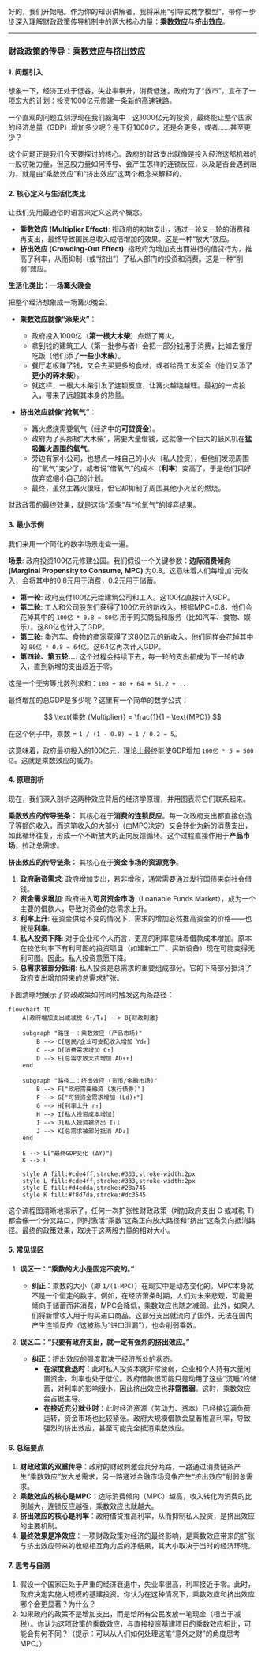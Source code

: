好的，我们开始吧。作为你的知识讲解者，我将采用“引导式教学模型”，带你一步步深入理解财政政策传导机制中的两大核心力量：**乘数效应**与**挤出效应**。

---

### **财政政策的传导：乘数效应与挤出效应**

#### 1. 问题引入

想象一下，经济正处于低谷，失业率攀升，消费低迷。政府为了“救市”，宣布了一项宏大的计划：投资1000亿元修建一条新的高速铁路。

一个直观的问题立刻浮现在我们脑海中：这1000亿元的投资，最终能让整个国家的经济总量（GDP）增加多少呢？是正好1000亿，还是会更多，或者……甚至更少？

这个问题正是我们今天要探讨的核心。政府的财政支出就像是投入经济这部机器的一股初始力量，但这股力量如何传导、会产生怎样的连锁反应，以及是否会遇到阻力，就是由“乘数效应”和“挤出效应”这两个概念来解释的。

#### 2. 核心定义与生活化类比

让我们先用最通俗的语言来定义这两个概念。

*   **乘数效应 (Multiplier Effect)**: 指政府的初始支出，通过一轮又一轮的消费和再支出，最终导致国民总收入成倍增加的效果。这是一种“放大”效应。
*   **挤出效应 (Crowding-Out Effect)**: 指政府为增加支出而进行的借贷行为，推高了利率，从而抑制（或“挤出”）了私人部门的投资和消费。这是一种“削弱”效应。

**生活化类比：一场篝火晚会**

把整个经济想象成一场篝火晚会。

*   **乘数效应就像“添柴火”**：
    *   政府投入1000亿（**第一根大木柴**）点燃了篝火。
    *   拿到钱的建筑工人（第一批参与者）会把一部分钱用于消费，比如去餐厅吃饭（他们添了**一些小木柴**）。
    *   餐厅老板赚了钱，又会去买更多的食材，或者给员工发奖金（他们又添了**更小的碎木柴**）。
    *   就这样，一根大木柴引发了连锁反应，让篝火越烧越旺。最初的一点投入，带来了远超其本身的热量。

*   **挤出效应就像“抢氧气”**：
    *   篝火燃烧需要氧气（经济中的**可贷资金**）。
    *   政府为了买那根“大木柴”，需要大量借钱，这就像一个巨大的鼓风机在**猛吸篝火周围的氧气**。
    *   旁边有家小公司，也想点一堆自己的小火（私人投资），但他们发现周围的“氧气”变少了，或者说“借氧气”的成本（**利率**）变高了，于是他们只好放弃或缩小自己的计划。
    *   最终，虽然主篝火很旺，但它却抑制了周围其他小火苗的燃烧。

财政政策的最终效果，就是这场“添柴”与“抢氧气”的博弈结果。

#### 3. 最小示例

我们来用一个简化的数字场景走查一遍。

**场景**: 政府投资100亿元修建公园。我们假设一个关键参数：**边际消费倾向 (Marginal Propensity to Consume, MPC)** 为0.8。这意味着人们每增加1元收入，会将其中的0.8元用于消费，0.2元用于储蓄。

*   **第一轮**: 政府支付100亿元给建筑公司和工人。这100亿直接计入GDP。
*   **第二轮**: 工人和公司股东们获得了100亿元的新收入。根据MPC=0.8，他们会花掉其中的 `100亿 * 0.8 = 80亿` 用于购买商品和服务（比如汽车、食物、娱乐）。这80亿也计入了GDP。
*   **第三轮**: 卖汽车、食物的商家获得了这80亿元的新收入。他们同样会花掉其中的 `80亿 * 0.8 = 64亿`。这64亿再次计入GDP。
*   **第四轮、第五轮...**: 这个过程会持续下去，每一轮的支出都成为下一轮的收入，直到新增的支出趋近于零。

这是一个无穷等比数列求和：`100 + 80 + 64 + 51.2 + ...`

最终增加的总GDP是多少呢？这里有一个简单的数学公式：

$$ 
\text{乘数 (Multiplier)} = \frac{1}{1 - \text{MPC}}
$$

在这个例子中，乘数 = `1 / (1 - 0.8) = 1 / 0.2 = 5`。

这意味着，政府最初投入的100亿元，理论上最终能使GDP增加 `100亿 * 5 = 500亿`。这就是乘数效应的威力。

#### 4. 原理剖析

现在，我们深入剖析这两种效应背后的经济学原理，并用图表将它们联系起来。

**乘数效应的传导链条：**
其核心在于**消费的连锁反应**。每一次政府支出都直接创造了等额的收入，而这笔收入的大部分（由MPC决定）又会转化为新的消费支出，如此循环往复，形成一个不断放大的正向反馈循环。这个过程直接作用于**产品市场**，拉动总需求。

**挤出效应的传导链条：**
其核心在于**资金市场的资源竞争**。
1.  **政府融资需求**: 政府增加支出，若非增税，通常需要通过发行国债来向社会借钱。
2.  **资金需求增加**: 政府进入**可贷资金市场**（Loanable Funds Market），成为一个主要的借款人，导致对资金的总需求上升。
3.  **利率上升**: 在资金供给不变的情况下，需求的增加必然推高资金的价格——也就是**利率**。
4.  **私人投资下降**: 对于企业和个人而言，更高的利率意味着借款成本增加。原本在较低利率下有利可图的投资项目（如建新工厂、买新设备）现在可能变得无利可图。因此，私人投资意愿下降。
5.  **总需求被部分抵消**: 私人投资是总需求的重要组成部分。它的下降部分抵消了政府支出增加带来的总需求扩张。

下图清晰地展示了财政政策如何同时触发这两条路径：

```mermaid
flowchart TD
    A[政府增加支出或减税 G↑/T↓] --> B{财政刺激}

    subgraph "路径一：乘数效应 (产品市场)"
        B --> C[居民/企业可支配收入增加 Yd↑]
        C --> D[消费需求增加 C↑]
        D --> E[总需求放大式增加 AD↑↑]
    end

    subgraph "路径二：挤出效应 (货币/金融市场)"
        B --> F["政府需要融资 (发行债券)"]
        F --> G["可贷资金需求增加 (Ld)↑"]
        G --> H[利率上升 r↑]
        H --> I[私人投资成本增加]
        I --> J[私人投资被挤出 I↓]
        J --> K[总需求被部分抵消 AD↓]
    end

    E --> L["最终GDP变化 (ΔY)"]
    K --> L

    style A fill:#cde4ff,stroke:#333,stroke-width:2px
    style L fill:#cde4ff,stroke:#333,stroke-width:2px
    style E fill:#d4edda,stroke:#28a745
    style K fill:#f8d7da,stroke:#dc3545
```

这个流程图清晰地揭示了，任何一次扩张性财政政策（增加政府支出 G 或减税 T）都会像一个分叉路口，同时激活“乘数”这条正向放大路径和“挤出”这条负向抵消路径。最终的政策效果，取决于这两股力量的相对大小。

#### 5. 常见误区

1.  **误区一：“乘数的大小是固定不变的。”**
    *   **纠正**：乘数的大小（即 `1/(1-MPC)`）在现实中是动态变化的。MPC本身就不是一个恒定的数字。例如，在经济萧条时期，人们对未来悲观，可能更倾向于储蓄而非消费，MPC会降低，乘数效应也随之减弱。此外，如果人们将新增收入用于购买进口商品，这部分支出就流向了国外，无法在国内产生连锁反应（这被称为“进口泄漏”），也会削弱乘数。

2.  **误区二：“只要有政府支出，就一定有强烈的挤出效应。”**
    *   **纠正**：挤出效应的强度取决于经济所处的状态。
        *   **在深度衰退时**：此时私人投资本就非常疲弱，企业和个人持有大量闲置资金，利率也处于低位。政府借款很可能只是动用了这些“沉睡”的储蓄，对利率的影响很小，因此挤出效应也**非常微弱**。这时，乘数效应会占据主导。
        *   **在接近充分就业时**：此时经济资源（劳动力、资本）已经接近满负荷运转，资金市场也比较紧张。政府大规模借款会显著推高利率，导致强烈的挤出效应，甚至可能完全抵消乘数效应。

#### 6. 总结要点

1.  **财政政策的双重传导**：政府的财政刺激会兵分两路，一路通过消费链条产生“乘数效应”放大总需求，另一路通过金融市场竞争产生“挤出效应”削弱总需求。
2.  **乘数效应的核心是MPC**：边际消费倾向（MPC）越高，收入转化为消费的比例越大，连锁反应越强，乘数效应也就越大。
3.  **挤出效应的核心是利率**：政府借贷推高利率，从而抑制私人投资，是挤出效应的主要机制。
4.  **最终效果是净效应**：一项财政政策对经济的最终影响，是乘数效应带来的扩张与挤出效应带来的收缩相互角力后的净结果，其大小取决于当时的经济环境。

#### 7. 思考与自测

1.  假设一个国家正处于严重的经济衰退中，失业率很高，利率接近于零。此时，政府决定实施大规模的基建投资。你认为在这种情况下，乘数效应和挤出效应哪个会更显著？为什么？
2.  如果政府的政策不是增加支出，而是给所有公民发放一笔现金（相当于减税）。你认为这项政策的乘数效应，与直接投资基建项目的乘数效应相比，可能会有何不同？（提示：可以从人们如何处理这笔“意外之财”的角度思考MPC。）